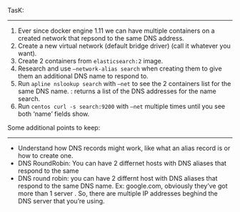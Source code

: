 TasK:
_________

1. Ever since docker engine 1.11 we can have multiple containers on a created network that repsond to the same DNS address. 
2. Create a new virtual network (default bridge driver) (call it whatever you want). 
3. Create 2 containers from `elasticsearch:2` image. 
4. Research and use `—network-alias search` when creating them to give them an additional DNS name to respond to. 
5. Run `apline nslookup search` with `—net` to see the 2 containers list for the same DNS name. : returns a list of the DNS addresses for the name search.
6. Run `centos curl -s search:9200` with `—net` multiple times until you see both ‘name’ fields show.


Some additional points to keep: 
_______
- Understand how DNS records might work, like what an alias record is or how to create one.
- DNS RoundRobin: You can have 2 differnet hosts with DNS aliases  that respond to the same
- DNS round robin: you can have 2 differnt host with DNS aliases that respond to the same DNS name.  Ex: google.com, obviously they’ve got more than 1 server . So, there are multiple IP addresses beghind the DNS server that you’re using.
